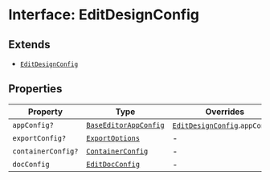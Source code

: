 # Interface: EditDesignConfig

## Extends

- [`EditDesignConfig`](../../../../editor/DesignConfig.types/interfaces/edit-design-config/index.md)

## Properties

| Property | Type | Overrides | Inherited from |
| ------ | ------ | ------ | ------ |
| `appConfig?` | [`BaseEditorAppConfig`](../../../../editor/AppConfig.types/interfaces/Baseeditor-app-config.md) | [`EditDesignConfig`](../../../../editor/DesignConfig.types/interfaces/edit-design-config/index.md).`appConfig` | - |
| `exportConfig?` | [`ExportOptions`](../../../../ExportConfig.types/type-aliases/export-options.md) | - | [`EditDesignConfig`](../../../../editor/DesignConfig.types/interfaces/edit-design-config/index.md).`exportConfig` |
| `containerConfig?` | [`ContainerConfig`](../../../../ContainerConfig.types/type-aliases/container-config/index.md) | - | [`EditDesignConfig`](../../../../editor/DesignConfig.types/interfaces/edit-design-config/index.md).`containerConfig` |
| `docConfig` | [`EditDocConfig`](../../../../editor/DocConfig.types/interfaces/edit-doc-config.md) | - | [`EditDesignConfig`](../../../../editor/DesignConfig.types/interfaces/edit-design-config/index.md).`docConfig` |
